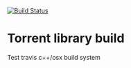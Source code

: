 [![Build Status](https://travis-ci.org/frachop/macos-libtorrent.svg?branch=master)](https://travis-ci.org/frachop/macos-libtorrent)


# Torrent library build
Test travis c++/osx build system 
